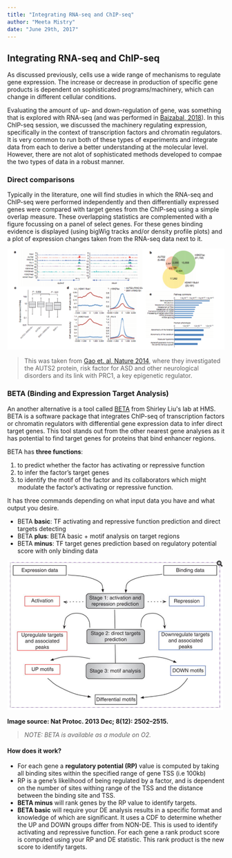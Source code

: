 ```yaml
---
title: "Integrating RNA-seq and ChIP-seq"
author: "Meeta Mistry"
date: "June 29th, 2017"
---
```


## Integrating RNA-seq and ChIP-seq

As discussed previously, cells use a wide range of mechanisms to regulate gene expression. The increase or decrease in production of specific gene products is dependent on sophisticated programs/machinery, which can change in different cellular conditions. 

Evaluating the amount of up- and down-regulation of gene, was something that is explored with RNA-seq (and was performed in [Baizabal, 2018](https://doi.org/10.1016/j.neuron.2018.04.033)). In this ChIP-seq session, we discussed the machinery regulating expression, specifically in the context of transcription factors and chromatin regulators. It is very common to run both of these types of experiments and integrate data from each to derive a better understanding at the molecular level. However, there are not alot of sophisticated methods developed to compae the two types of data in a robust manner.


### Direct comparisons

Typically in the literature, one will find studies in which the RNA-seq and ChIP-seq were performed independently and then differentially expressed genes were compared with target genes from the ChIP-seq using a simple overlap measure. These overlapping statistics are complemented with a figure focussing on a panel of select genes. For these genes binding evidence is displayed (using bigWig tracks and/or density profile plots) and a plot of expression changes taken from the RNA-seq data next to it. 


<img src="../img/rna-chip.png">

> This was taken from [Gao et. al, Nature 2014](file:///Users/mmistry/Downloads/Gao2014Nature%20Auts2%20.pdf), where they investigated the AUTS2 protein, risk factor for ASD and other neurological disorders and its link with PRC1, a key epigenetic regulator. 


### BETA (Binding and Expression Target Analysis)

An another alternative is a tool called [BETA](http://cistrome.org/BETA/) from Shirley Liu's lab at HMS. BETA is a software package that integrates ChIP-seq of transcription factors or chromatin regulators with differential gene expression data to infer direct target genes. This tool stands out from the other nearest gene analyses as it has potential to find target genes for proteins that bind enhancer regions.


BETA has **three functions**: 

1. to predict whether the factor has activating or repressive function
2. to infer the factor’s target genes
3. to identify the motif of the factor and its collaborators which might modulate the factor’s activating or repressive function. 

It has three commands depending on what input data you have and what output you desire. 

* BETA **basic**: TF activating and repressive function prediction and direct targets detecting
* BETA **plus**: BETA basic + motif analysis on target regions 
* BETA **minus**: TF target genes prediction based on regulatory potential score with only binding data

<img src="../img/beta.png" width="500">

**Image source: Nat Protoc. 2013 Dec; 8(12): 2502–2515.**

> *NOTE: BETA is available as a module on O2.*


#### How does it work?

* For each gene a **regulatory potential (RP)** value is computed by taking all binding sites within the specified range of gene TSS (i.e 100kb)
* RP is a gene’s likelihood of being regulated by a factor, and is dependent on the number of sites withing range of the TSS and the distance between the binding site and TSS.
* **BETA minus** will rank genes by the RP value to identify targets. 
* **BETA basic** will require your DE analysis results in a specific format and knowledge of which are significant. It uses a CDF to determine whether the UP and DOWN groups differ from NON-DE. This is used to identify activating and repressive function. For each gene a rank product score is computed using your RP and DE statistic. This rank product is the new score to identify targets. 




 


